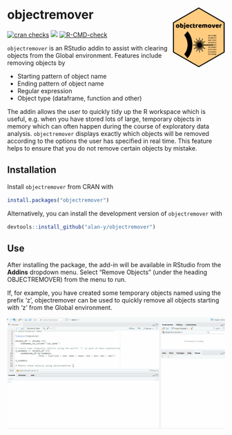 
<!-- README.md is generated from README.Rmd. Please edit that file -->

# objectremover <img src='inst/img/objectremover_hex.png' align="right" height="139" />

<!-- badges: start -->

[![cran
checks](https://cranchecks.info/badges/summary/objectremover)](https://cran.r-project.org/web/checks/check_results_objectremover.html)
[![](https://cranlogs.r-pkg.org/badges/objectremover)](https://cran.r-project.org/package=objectremover)
[![R-CMD-check](https://github.com/alan-y/objectremover/workflows/R-CMD-check/badge.svg)](https://github.com/alan-y/objectremover/actions)
<!-- badges: end -->

`objectremover` is an RStudio addin to assist with clearing objects from
the Global environment. Features include removing objects by

-   Starting pattern of object name
-   Ending pattern of object name
-   Regular expression
-   Object type (dataframe, function and other)

The addin allows the user to quickly tidy up the R workspace which is
useful, e.g. when you have stored lots of large, temporary objects in
memory which can often happen during the course of exploratory data
analysis. `objectremover` displays exactly which objects will be removed
according to the options the user has specified in real time. This
feature helps to ensure that you do not remove certain objects by
mistake.

## Installation

Install `objectremover` from CRAN with

``` r
install.packages("objectremover")
```

Alternatively, you can install the development version of
`objectremover` with

``` r
devtools::install_github("alan-y/objectremover")
```

## Use

After installing the package, the add-in will be available in RStudio
from the **Addins** dropdown menu. Select “Remove Objects” (under the
heading OBJECTREMOVER) from the menu to run.

If, for example, you have created some temporary objects named using the
prefix ‘z’, objectremover can be used to quickly remove all objects
starting with ‘z’ from the Global environment.

![objectremover demo](inst/img/objectremover_demo.gif)
